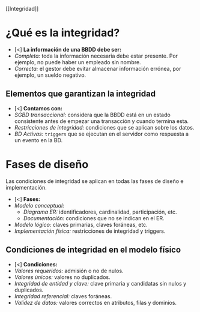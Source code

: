 [[Integridad]]

# ¿Qué es la integridad?
+ [<] **La información de una BBDD debe ser:**
+ *Completa:* toda la información necesaria debe estar presente. Por ejemplo, no puede haber un empleado sin nombre.
+ *Correcta:* el gestor debe evitar almacenar información errónea, por ejemplo, un sueldo negativo.

## Elementos que garantizan la integridad
+ [<] **Contamos con:**
+ *SGBD transaccional:* considera que la BBDD está en un estado consistente antes de empezar una transacción y cuando termina esta.
+ *Restricciones de integridad:* condiciones que se aplican sobre los datos.
+ *BD Activas:* `triggers` que se ejecutan en el servidor como respuesta a un evento en la BD.

# Fases de diseño
Las condiciones de integridad se aplican en todas las fases de diseño e implementación.
+ [<] **Fases:**
+ *Modelo conceptual:* 
	+ *Diagrama ER:* identificadores, cardinalidad, participación, etc.
	+ *Documentación:* condiciones que no se indican en el ER.
+ *Modelo lógico:* claves primarias, claves foráneas, etc.
+ *Implementación física:* restricciones de integridad y triggers.

## Condiciones de integridad en el modelo físico
+ [<] **Condiciones:**
+ *Valores requeridos:* admisión o no de nulos.
+ *Valores únicos:* valores no duplicados.
+ *Integridad de entidad y clave:* clave primaria y candidatas sin nulos y duplicados.
+ *Integridad referencial:* claves foráneas.
+ *Validez de datos:* valores correctos en atributos, filas y dominios.

